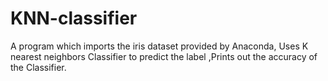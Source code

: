 # KNN-classifier
A program which imports the iris dataset provided by Anaconda, Uses K nearest neighbors Classifier to predict the label  ,Prints out the accuracy of the Classifier.
